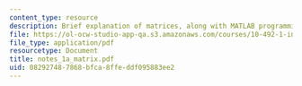 ```yaml
---
content_type: resource
description: Brief explanation of matrices, along with MATLAB programming instructions.
file: https://ol-ocw-studio-app-qa.s3.amazonaws.com/courses/10-492-1-integrated-chemical-engineering-topics-i-process-control-by-design-fall-2004/082927487868bfca8ffeddf095883ee2_notes_1a_matrix.pdf
file_type: application/pdf
resourcetype: Document
title: notes_1a_matrix.pdf
uid: 08292748-7868-bfca-8ffe-ddf095883ee2
---
```

